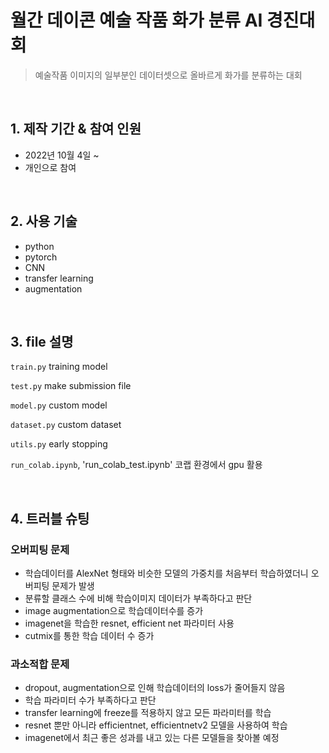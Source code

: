# 월간 데이콘 예술 작품 화가 분류 AI 경진대회
>예술작품 이미지의 일부분인 데이터셋으로 올바르게 화가를 분류하는 대회

</br>

## 1. 제작 기간 & 참여 인원
- 2022년 10월 4일 ~ 
- 개인으로 참여

</br>

## 2. 사용 기술
- python
- pytorch
- CNN
- transfer learning
- augmentation

</br>

## 3. file 설명
`train.py` training model

`test.py` make submission file 

`model.py` custom model

`dataset.py` custom dataset

`utils.py` early stopping

`run_colab.ipynb`, 'run_colab_test.ipynb' 코랩 환경에서 gpu 활용

</br>

## 4. 트러블 슈팅
### 오버피팅 문제
- 학습데이터를 AlexNet 형태와 비슷한 모델의 가중치를 처음부터 학습하였더니 오버피팅 문제가 발생
- 분류할 클래스 수에 비해 학습이미지 데이터가 부족하다고 판단
- image augmentation으로 학습데이터수를 증가
- imagenet을 학습한 resnet, efficient net 파라미터 사용
- cutmix를 통한 학습 데이터 수 증가
### 과소적합 문제
- dropout, augmentation으로 인해 학습데이터의 loss가 줄어들지 않음 
- 학습 파라미터 수가 부족하다고 판단
- transfer learning에 freeze를 적용하지 않고 모든 파라미터를 학습
- resnet 뿐만 아니라 efficientnet, efficientnetv2 모델을 사용하여 학습
- imagenet에서 최근 좋은 성과를 내고 있는 다른 모델들을 찾아볼 예정

